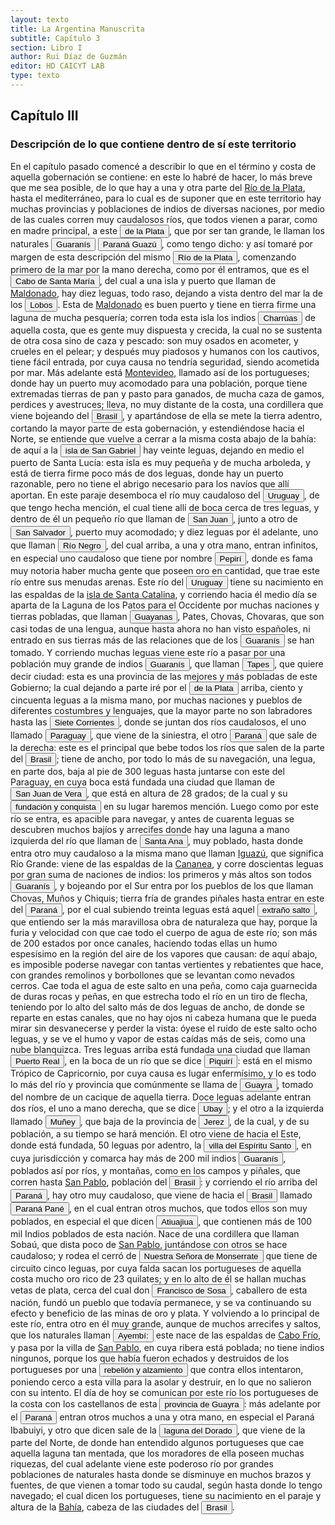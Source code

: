 ```yaml
---
layout: texto
title: La Argentina Manuscrita
subtitle: Capítulo 3
section: Libro I
author: Rui Díaz de Guzmán
editor: HD CAICYT LAB
type: texto
---
```


## Capítulo III

### Descripción de lo que contiene dentro de sí este territorio


En el capítulo pasado comencé a describir lo que en el término y costa de aquella gobernación se contiene: en este lo habré de hacer, lo más breve que me sea posible, de lo que hay a una y otra parte del <a href="https://recogito.pelagios.org/document/wzqxhk0h3vpikm/part/1/edit#9cb63c35-2b8d-4faa-82e3-899cd8ac34b1" target="_blank">Río de la Plata</a>, hasta el mediterráneo, para lo cual es de suponer que en este territorio hay muchas provincias y poblaciones de indios de diversas naciones, por medio de las cuales corren muy caudalosos ríos, que todos vienen a parar, como en madre principal, a este <a href="https://recogito.pelagios.org/document/wzqxhk0h3vpikm/part/1/edit#ae32d52b-21fa-4570-b9f2-956ed93b1d71" target="_blank"><button class="balloon" data-balloon-pos="up" data-balloon-length="large" data-balloon="Río de la Plata">de la Plata</button></a>, que por ser tan grande, le llaman los naturales <button class="balloon" data-balloon-pos="up" data-balloon-length="large" data-balloon="Refiere a Los guaraníes o avá, según su autodenominación étnica original (que significa &quot;ser humano&quot;), son un grupo de pueblos indígenas suramericanos que se ubican geográficamente en Paraguay, noreste de Argentina (en ciertas zonas de provincias de la Región del Litoral),​ sur y suroeste de Brasil (en los estados de Río Grande del Sur, Santa Catarina, Paraná y Mato Grosso del Sur) y sureste de Bolivia (en los departamentos de Tarija, Santa Cruz y Chuquisaca) y norte de Uruguay.El muy ">Guaranís</button> <a href="https://recogito.pelagios.org/document/wzqxhk0h3vpikm/part/1/edit#c4407351-2020-4084-81aa-6b74e626abd5" target="_blank"><button class="balloon" data-balloon-pos="up" data-balloon-length="large" data-balloon="Se refiere al Río Paraná. Río de la Plata">Paraná Guazú</button></a>, como tengo dicho: y así tomaré por margen de esta descripción del mismo <a href="https://recogito.pelagios.org/document/wzqxhk0h3vpikm/part/1/edit#aa5a330d-2da4-4581-b231-00ddc08d69a7" target="_blank"><button class="balloon" data-balloon-pos="up" data-balloon-length="large" data-balloon="Río de la Plata">Río de la Plata</button></a>, comenzando primero de la mar por la mano derecha, como por él entramos, que es el <a href="https://recogito.pelagios.org/document/wzqxhk0h3vpikm/part/1/edit#a5fc51a9-61fc-44e8-aeec-27c29889cda9" target="_blank"><button class="balloon" data-balloon-pos="up" data-balloon-length="large" data-balloon="Este está sobre la costa Uruguaya, probablemente en lo el balneario de La Paloma en el Departamento de Rocha.">Cabo de Santa María</button></a>, del cual a una isla y puerto que llaman de <a href="https://recogito.pelagios.org/document/wzqxhk0h3vpikm/part/1/edit#f455be59-e505-4390-99e3-924a19ecc940" target="_blank">Maldonado</a>, hay diez leguas, todo raso, dejando a vista dentro del mar la de los <button class="balloon" data-balloon-pos="up" data-balloon-length="large" data-balloon="Se refiere a la isla que se encunetra al sureste de Punta del Este en Uruguay. Esta isla resultaba clave, por su colonia de lobos marinos, para el abstecimiento de los barcos que salían o entraban al Río de la Plata en su exploración temprana.">Lobos</button>. Esta de <a href="https://recogito.pelagios.org/document/wzqxhk0h3vpikm/part/1/edit#4fc068da-4846-4e67-9798-a21ecf3fbc3c" target="_blank">Maldonado</a> es buen puerto y tiene en tierra firme una laguna de mucha pesquería; corren toda esta isla los indios <button class="balloon" data-balloon-pos="up" data-balloon-length="large" data-balloon="Los charrúas constituían una sociedad de cazadores-recoletores que habitaban en los actuales territorios de Uruguay. Bibliografía: Politis, Gustavo G., &quot;The Pampas and the Campos of South America&quot;, en Silverman, Helaine; Isbell, William H. (eds.), Handbook of South American Archaeology, Nueva York, Springer, 2008, pp. 235-260.">Charrúas</button> de aquella costa, que es gente muy dispuesta y crecida, la cual no se sustenta de otra cosa sino de caza y pescado: son muy osados en acometer, y crueles en el pelear; y después muy piadosos y humanos con los cautivos, tiene fácil entrada, por cuya causa no tendría seguridad, siendo acometida por mar. Más adelante está <a href="https://recogito.pelagios.org/document/wzqxhk0h3vpikm/part/1/edit#cef33fa1-de78-4e77-801d-a8e4ebe9993a" target="_blank">Montevideo</a>, llamado así de los portugueses; donde hay un puerto muy acomodado para una población, porque tiene extremadas tierras de pan y pasto para ganados, de mucha caza de gamos, perdices y avestruces; lleva, no muy distante de la costa, una cordillera que viene bojeando del <a href="https://recogito.pelagios.org/document/wzqxhk0h3vpikm/part/1/edit#04a39fe1-e687-41d3-9ab0-78f4fcfbc72b" target="_blank"><button class="balloon" data-balloon-pos="up" data-balloon-length="large" data-balloon="La costa de lo que hoy es territorio brasileño fue el primer punto al que llegaron los europeos en América del Sur. La primera expedición que exploró la región fue un desprendimiento de la flota portuguesa que Vasco da Gama (c. 1460-1524) llevaba hacia oriente. Las naves dirigidas por Pedro Álvarez de Cabral (1467-1520) se alejaron excesivamente de la costa de África y terminaron en el extremo sur de actual territorio del Estado de Bahía, en que el permanecieron entre abril y mayo del año 1500. ">Brasil</button></a>, y apartándose de ella se mete la tierra adentro, cortando la mayor parte de esta gobernación, y estendiéndose hacia el Norte, se entiende que vuelve a cerrar a la misma costa abajo de la bahía: de aquí a la <a href="https://recogito.pelagios.org/document/wzqxhk0h3vpikm/part/1/edit#215857da-1bd8-4227-9df3-6b14006226a1" target="_blank"><button class="balloon" data-balloon-pos="up" data-balloon-length="large" data-balloon="Isla del mismo nombre en la costa uruguaya frente a Colonia.">isla de San Gabriel</button></a> hay veinte leguas, dejando en medio el puerto de Santa Lucía: esta isla es muy pequeña y de mucha arboleda, y está de tierra firme poco más de dos leguas, donde hay un puerto razonable, pero no tiene el abrigo necesario para los navíos que allí aportan. En este paraje desemboca el río muy caudaloso del <button class="balloon" data-balloon-pos="up" data-balloon-length="large" data-balloon="Es efectivamente el río Uruguay actual.">Uruguay</button>, de que tengo hecha mención, el cual tiene allí de boca cerca de tres leguas, y dentro de él un pequeño río que llaman de <button class="balloon" data-balloon-pos="up" data-balloon-length="large" data-balloon="¿Será acaso el Arroyo Arenal Grande o alguno de los otros más australes?">San Juan</button>, junto a otro de <button class="balloon" data-balloon-pos="up" data-balloon-length="large" data-balloon="El es río de San Salvador en Uruguay.">San Salvador</button>, puerto muy acomodado; y diez leguas por él adelante, uno que llaman <button class="balloon" data-balloon-pos="up" data-balloon-length="large" data-balloon="El el Río Negro de Uruguay.">Río Negro</button>, del cual arriba, a una y otra mano, entran infinitos, en especial uno caudaloso que tiene por nombre <button class="balloon" data-balloon-pos="up" data-balloon-length="large" data-balloon="No se trataría del Pepirí Guazú de la actualidad.">Pepirí</button>, donde es fama muy notoria haber mucha gente que poseen oro en cantidad, que trae este río entre sus menudas arenas. Este río del <button class="balloon" data-balloon-pos="up" data-balloon-length="large" data-balloon="El el Río Uruguay">Uruguay</button> tiene su nacimiento en las espaldas de la <a href="https://recogito.pelagios.org/document/wzqxhk0h3vpikm/part/1/edit#059610a8-318c-4897-96fb-fd624f572927" target="_blank">isla de Santa Catalina</a>, y corriendo hacia él medio día se aparta de la Laguna de los Patos para el Occidente por muchas naciones y tierras pobladas, que llaman <button class="balloon" data-balloon-pos="up" data-balloon-length="large" data-balloon="Sería uno de los nombres que recibieron los nativos Kaigang y puede identificárselos con la tradición Taquara, constructures de asentamientos bajo nivel. Eran parte del grupo lingüístico gé, que se extendía en el Brasil entre la costa (ocupada por tupíes) y las áreas del interior (hasta las tierras ocupadas por los guaraníes) . Bibliografía:  Schmitz, Pedro Ignácio; Basile Becker, Ítala Irene, &quot;Os Primitivos Engenheiros do Planalto esuas Estruturas Subterrâneas: a tradição Taquara&quot;, en">Guayanas</button>, Pates, Chovas, Chovaras, que son casi todas de una lengua, aunque hasta ahora no han visto españoles, ni entrado en sus tierras más de las relaciones que de los <button class="balloon" data-balloon-pos="up" data-balloon-length="large" data-balloon="Refiere a Los guaraníes o avá, según su autodenominación étnica original (que significa &quot;ser humano&quot;), son un grupo de pueblos indígenas suramericanos que se ubican geográficamente en Paraguay, noreste de Argentina (en ciertas zonas de provincias de la Región del Litoral),​ sur y suroeste de Brasil (en los estados de Río Grande del Sur, Santa Catarina, Paraná y Mato Grosso del Sur) y sureste de Bolivia (en los departamentos de Tarija, Santa Cruz y Chuquisaca) y norte de Uruguay.El muy ">Guaranís</button> se han tomado. Y corriendo muchas leguas viene este río a pasar por una población muy grande de indios <button class="balloon" data-balloon-pos="up" data-balloon-length="large" data-balloon="Refiere a Los guaraníes o avá, según su autodenominación étnica original (que significa &quot;ser humano&quot;), son un grupo de pueblos indígenas suramericanos que se ubican geográficamente en Paraguay, noreste de Argentina (en ciertas zonas de provincias de la Región del Litoral),​ sur y suroeste de Brasil (en los estados de Río Grande del Sur, Santa Catarina, Paraná y Mato Grosso del Sur) y sureste de Bolivia (en los departamentos de Tarija, Santa Cruz y Chuquisaca) y norte de Uruguay.El muy ">Guaranís</button>, que llaman <button class="balloon" data-balloon-pos="up" data-balloon-length="large" data-balloon="Los tapés constituían una parcialidad guaraní que habitaba en los territorios  de lo que hoy constituye el estado brasileño de Río Grande Do Sul. Bibliografía: Susnik, Branislava, El rol de los indígenas en la formación y en la vivencia del Paraguay. Tomo I, Asunción, Universo, 1982, pp. 49-50.">Tapes</button>, que quiere decir ciudad: esta es una provincia de las mejores y más pobladas de este Gobierno; la cual dejando a parte iré por el <a href="https://recogito.pelagios.org/document/wzqxhk0h3vpikm/part/1/edit#04386b1e-c314-4641-ad31-7ae02300ec01" target="_blank"><button class="balloon" data-balloon-pos="up" data-balloon-length="large" data-balloon="Río de la Plata">de la Plata</button></a> arriba, ciento y cincuenta leguas a la misma mano, por muchas naciones y pueblos de diferentes costumbres y lenguajes, que la mayor parte no son labradores hasta las <a href="https://recogito.pelagios.org/document/wzqxhk0h3vpikm/part/1/edit#837cb49d-80d1-459e-9a71-0a8b8ddf3794" target="_blank"><button class="balloon" data-balloon-pos="up" data-balloon-length="large" data-balloon="Se refiere a la confluencia de los ríos Paraná y Paraguay, en la zona en donde fue asentada la ciudad de Corrientes.">Siete Corrientes</button></a>, donde se juntan dos ríos caudalosos, el uno llamado <button class="balloon" data-balloon-pos="up" data-balloon-length="large" data-balloon="El actual río Paraguay.">Paraguay</button>, que viene de la siniestra, el otro <a href="https://recogito.pelagios.org/document/wzqxhk0h3vpikm/part/1/edit#201c1d48-c913-4caa-8180-1a0fe454d82d" target="_blank"><button class="balloon" data-balloon-pos="up" data-balloon-length="large" data-balloon="Se refiere al Río Paraná.">Paraná</button></a> que sale de la derecha: este es el principal que bebe todos los ríos que salen de la parte del <a href="https://recogito.pelagios.org/document/wzqxhk0h3vpikm/part/1/edit#79fcb527-6d07-4b71-9a53-87df6b3147ef" target="_blank"><button class="balloon" data-balloon-pos="up" data-balloon-length="large" data-balloon="La costa de lo que hoy es territorio brasileño fue el primer punto al que llegaron los europeos en América del Sur. La primera expedición que exploró la región fue un desprendimiento de la flota portuguesa que Vasco da Gama (c. 1460-1524) llevaba hacia oriente. Las naves dirigidas por Pedro Álvarez de Cabral (1467-1520) se alejaron excesivamente de la costa de África y terminaron en el extremo sur de actual territorio del Estado de Bahía, en que el permanecieron entre abril y mayo del año 1500. ">Brasil</button></a>; tiene de ancho, por todo lo más de su navegación, una legua, en parte dos, baja al pie de 300 leguas hasta juntarse con este del Paraguay, en cuya boca está fundada una ciudad que llaman de <a href="https://recogito.pelagios.org/document/wzqxhk0h3vpikm/part/1/edit#239e4b34-e20b-415d-b9bc-e9a9f33a6467" target="_blank"><button class="balloon" data-balloon-pos="up" data-balloon-length="large" data-balloon="Este es el antiguo nombre de la ciudad de Corrientes, fundada en 1588.">San Juan de Vera</button></a>, que está en altura de 28 grados; de la cual y su <button class="balloon" data-balloon-pos="up" data-balloon-length="large" data-balloon="Se refiere a la fundación de la ciudad de Corrientes por el adelantado Juan Torres de Vera y Aragón, junto a Alonso de Vera y Aragón y Hernando Arias de Saavedra.">fundación y conquista</button> en su lugar haremos mención. Luego como por este río se entra, es apacible para navegar, y antes de cuarenta leguas se descubren muchos bajíos y arrecifes donde hay una laguna a mano izquierda del río que llaman de <a href="https://recogito.pelagios.org/document/wzqxhk0h3vpikm/part/1/edit#7d00f21d-0047-4928-b34c-dfb26890008d" target="_blank"><button class="balloon" data-balloon-pos="up" data-balloon-length="large" data-balloon="Este puerto había sido establecido por la expedición de Sebastián Caboto gracias a la guía del náufrago y lengua Francisco del Puerto.">Santa Ana</button></a>, muy poblado, hasta donde entra otro muy caudaloso a la misma mano que llaman <a href="https://recogito.pelagios.org/document/wzqxhk0h3vpikm/part/1/edit#5e111a99-ab54-41a7-81c4-64f0cfcd5d1b" target="_blank">Iguazú</a>, que significa Río Grande: viene de las espaldas de la <a href="https://recogito.pelagios.org/document/wzqxhk0h3vpikm/part/1/edit#047d602a-889a-4e4d-8416-5f5a2203582a" target="_blank">Cananea</a>, y corre doscientas leguas por gran suma de naciones de indios: los primeros y más altos son todos <button class="balloon" data-balloon-pos="up" data-balloon-length="large" data-balloon="Refiere a Los guaraníes o avá, según su autodenominación étnica original (que significa &quot;ser humano&quot;), son un grupo de pueblos indígenas suramericanos que se ubican geográficamente en Paraguay, noreste de Argentina (en ciertas zonas de provincias de la Región del Litoral),​ sur y suroeste de Brasil (en los estados de Río Grande del Sur, Santa Catarina, Paraná y Mato Grosso del Sur) y sureste de Bolivia (en los departamentos de Tarija, Santa Cruz y Chuquisaca) y norte de Uruguay.El muy ">Guaranís</button>, y bojeando por el Sur entra por los pueblos de los que llaman Chovas, Muños y Chiquis; tierra fría de grandes piñales hasta entrar en este del <a href="https://recogito.pelagios.org/document/wzqxhk0h3vpikm/part/1/edit#20534454-488e-4f88-99e2-882e05e53b08" target="_blank"><button class="balloon" data-balloon-pos="up" data-balloon-length="large" data-balloon="Se refiere al Río Paraná.">Paraná</button></a>, por el cual subiendo treinta leguas está aquel <a href="https://recogito.pelagios.org/document/wzqxhk0h3vpikm/part/1/edit#e95c2daf-e08e-47d9-8125-ac4dae725ca8" target="_blank"><button class="balloon" data-balloon-pos="up" data-balloon-length="large" data-balloon="Se refiere a la cataratas del Iguazú.">extraño salto</button></a>, que entiendo ser la más maravillosa obra de naturaleza que hay, porque la furia y velocidad con que cae todo el cuerpo de agua de este río; son más de 200 estados por once canales, haciendo todas ellas un humo espesísimo en la región del aire de los vapores que causan: de aquí abajo, es imposible poderse navegar con tantas vertientes y rebatientes que hace, con grandes remolinos y borbollones que se levantan como nevados cerros. Cae toda el agua de este salto en una peña, como caja guarnecida de duras rocas y peñas, en que estrecha todo el río en un tiro de flecha, teniendo por lo alto del salto más de dos leguas de ancho, de donde se reparte en estas canales, que no hay ojos ni cabeza humana que le pueda mirar sin desvanecerse y perder la vista: óyese el ruido de este salto ocho leguas, y se ve el humo y vapor de estas caídas más de seis, como una nube blanquizca. Tres leguas arriba está fundada una ciudad que llaman <a href="https://recogito.pelagios.org/document/wzqxhk0h3vpikm/part/1/edit#58c3f39f-eb9b-4727-8ed6-bd008227ab17" target="_blank"><button class="balloon" data-balloon-pos="up" data-balloon-length="large" data-balloon="Es la ciudad Real del Guayrá, un asentamiento español fundado desde Asunción en 1557 sobre la confluencia del Río Paraná y del Piquirí en la provincia del Guayrá.">Puerto Real</button></a>, en la boca de un río que se dice <button class="balloon" data-balloon-pos="up" data-balloon-length="large" data-balloon="Es el río del mismo nombre en la actualidad.">Piquirí</button>: está en el mismo Trópico de Capricornio, por cuya causa es lugar enfermísimo, y lo es todo lo más del río y provincia que comúnmente se llama de <a href="https://recogito.pelagios.org/document/wzqxhk0h3vpikm/part/1/edit#ad22a97b-537d-44f4-bfc0-db847ad27373" target="_blank"><button class="balloon" data-balloon-pos="up" data-balloon-length="large" data-balloon="Es una amplia región comprendida dentro de la Gobernación del Río de la Plata y el océano Atlántico, en el actual territorio brasileño. Fue colonizada desde Asunción del Paraguay, pero las constantes incursiones de los bandeirantes portugueses frenaron su expansión.">Guayra</button></a>, tomado del nombre de un cacique de aquella tierra. Doce leguas adelante entran dos ríos, el uno a mano derecha, que se dice <button class="balloon" data-balloon-pos="up" data-balloon-length="large" data-balloon="Actual río Ivaí del estado brasileño de Paraná.">Ubay</button>; y el otro a la izquierda llamado <button class="balloon" data-balloon-pos="up" data-balloon-length="large" data-balloon="Probablemente río Amambaí.">Muñey</button>, que baja de la provincia de <a href="https://recogito.pelagios.org/document/wzqxhk0h3vpikm/part/1/edit#13dd0aa5-bc45-47dc-af5c-41e4173f41c2" target="_blank"><button class="balloon" data-balloon-pos="up" data-balloon-length="large" data-balloon="Territorios al norte del Río Paraguay, y organizados en torno a la ciudad de Santiago de Jerez (1593-1632) fundada en la confluencia de los ríos Miranda (Mbotetey o Ipaneme) y el Aquidauana. Dependían políticamente de Asunción.. Se refiere a Santiago de Jerez (1593) fundada en la confluencia de los ríos Miranda y Aquidauana.">Jerez</button></a>, de la cual, y de su población, a su tiempo se hará mención. El otro viene de hacia el Este, donde está fundada, 50 leguas por adentro, la <a href="https://recogito.pelagios.org/document/wzqxhk0h3vpikm/part/1/edit#39e4c83e-b0a6-4b2d-a74e-390b54cfb6d3" target="_blank"><button class="balloon" data-balloon-pos="up" data-balloon-length="large" data-balloon="Es la ciudad de Villa Rica del Espíritu Santo, fundada por Ruy Díaz Melgarejo (el padre de Ruy Díaz) en 1570 en la región del Guayrá en lo que hoy constituye territorio del estado brasileño de Paraná.">villa del Espíritu Santo</button></a>, en cuya jurisdicción y comarca hay más de 200 mil indios <button class="balloon" data-balloon-pos="up" data-balloon-length="large" data-balloon="Refiere a Los guaraníes o avá, según su autodenominación étnica original (que significa &quot;ser humano&quot;), son un grupo de pueblos indígenas suramericanos que se ubican geográficamente en Paraguay, noreste de Argentina (en ciertas zonas de provincias de la Región del Litoral),​ sur y suroeste de Brasil (en los estados de Río Grande del Sur, Santa Catarina, Paraná y Mato Grosso del Sur) y sureste de Bolivia (en los departamentos de Tarija, Santa Cruz y Chuquisaca) y norte de Uruguay.El muy ">Guaranís</button>, poblados así por ríos, y montañas, como en los campos y piñales, que corren hasta <a href="https://recogito.pelagios.org/document/wzqxhk0h3vpikm/part/1/edit#8138e05d-7f6d-4b18-b0a1-6a8b4b488ece" target="_blank">San Pablo</a>, población del <a href="https://recogito.pelagios.org/document/wzqxhk0h3vpikm/part/1/edit#c837c590-1cf3-41b1-a026-97173adc6077" target="_blank"><button class="balloon" data-balloon-pos="up" data-balloon-length="large" data-balloon="La costa de lo que hoy es territorio brasileño fue el primer punto al que llegaron los europeos en América del Sur. La primera expedición que exploró la región fue un desprendimiento de la flota portuguesa que Vasco da Gama (c. 1460-1524) llevaba hacia oriente. Las naves dirigidas por Pedro Álvarez de Cabral (1467-1520) se alejaron excesivamente de la costa de África y terminaron en el extremo sur de actual territorio del Estado de Bahía, en que el permanecieron entre abril y mayo del año 1500. ">Brasil</button></a>: y corriendo el río arriba del <a href="https://recogito.pelagios.org/document/wzqxhk0h3vpikm/part/1/edit#cf98fec4-3fb1-4c81-b791-686a002492db" target="_blank"><button class="balloon" data-balloon-pos="up" data-balloon-length="large" data-balloon="Se refiere al Río Paraná.">Paraná</button></a>, hay otro muy caudaloso, que viene de hacia el <a href="https://recogito.pelagios.org/document/wzqxhk0h3vpikm/part/1/edit#cdbe876c-5b7c-4c1c-8617-3e6180f0afd7" target="_blank"><button class="balloon" data-balloon-pos="up" data-balloon-length="large" data-balloon="La costa de lo que hoy es territorio brasileño fue el primer punto al que llegaron los europeos en América del Sur. La primera expedición que exploró la región fue un desprendimiento de la flota portuguesa que Vasco da Gama (c. 1460-1524) llevaba hacia oriente. Las naves dirigidas por Pedro Álvarez de Cabral (1467-1520) se alejaron excesivamente de la costa de África y terminaron en el extremo sur de actual territorio del Estado de Bahía, en que el permanecieron entre abril y mayo del año 1500. ">Brasil</button></a> llamado <button class="balloon" data-balloon-pos="up" data-balloon-length="large" data-balloon="Río Paranapanema">Paraná Pané</button>, en el cual entran otros muchos, que todos ellos son muy poblados, en especial el que dicen <button class="balloon" data-balloon-pos="up" data-balloon-length="large" data-balloon="En la transcripción de Silvia Tieffemberg, Fibajuia/Zibajiba según el manuscrito considerado. Bibliografía:  Díaz de Guzmán, Ruy, Argentina. Historia del Descubrimiento y Conquista del Río de la Plata de Ruy Díaz de Guzmán, Buenos Aires, Editorial de la Facultad de Filosofía y Letras-UBA,2012, p. 77. Silvia Tieffemberg ed.">Atiuajiua</button>, que contienen más de 100 mil Indios poblados de esta nación. Nace de una cordillera que llaman Sobaú, que dista poco de <a href="https://recogito.pelagios.org/document/wzqxhk0h3vpikm/part/1/edit#dc647cef-970a-4763-a988-6f50aa17f78c" target="_blank">San Pablo</a>, juntándose con otros se hace caudaloso; y rodea el cerró de <a href="https://recogito.pelagios.org/document/wzqxhk0h3vpikm/part/1/edit#89effcf7-3c2c-47dd-9d94-de42644648cd" target="_blank"><button class="balloon" data-balloon-pos="up" data-balloon-length="large" data-balloon="Probablemente se refiera Monte Serrat en la ciudad de Santos (estado brasileño de Sao Paulo), en cuya cima hay un santuario dedicado a la Virgen de Montserrat.">Nuestra Señora de Monserrate</button></a> que tiene de circuito cinco leguas, por cuya falda sacan los portugueses de aquella costa mucho oro rico de 23 quilates; y en lo alto de él se hallan muchas vetas de plata, cerca del cual don <button class="balloon" data-balloon-pos="up" data-balloon-length="large" data-balloon="Francisco de Sousa (c. 1540-1611) fue un fidalgo portugués y sépimo gobernador de Brasil.">Francisco de Sosa</button>, caballero de esta nación, fundó un pueblo que todavía permanece, y se va continuando su efecto y beneficio de las minas de oro y plata. Y volviendo a lo principal de este río, entra otro en él muy grande, aunque de muchos arrecifes y saltos, que los naturales llaman <button class="balloon" data-balloon-pos="up" data-balloon-length="large" data-balloon="Actual Río Tieté que nace cerca de Campihas (Sao Paulo)">Ayembí:</button> este nace de las espaldas de <a href="https://recogito.pelagios.org/document/wzqxhk0h3vpikm/part/1/edit#f9e06170-dda8-4024-bcc3-c00a7155e6c8" target="_blank">Cabo Frío</a>, y pasa por la villa de <a href="https://recogito.pelagios.org/document/wzqxhk0h3vpikm/part/1/edit#57452c32-0ad9-4dbf-98b1-5a8a167d6a50" target="_blank">San Pablo</a>, en cuya ribera está poblada; no tiene indios ningunos, porque los que había fueron echados y destruidos de los portugueses por una <button class="balloon" data-balloon-pos="up" data-balloon-length="large" data-balloon="Se refiere al ciclo de revueltas englobadas bajo en nombre de la guerra contra los Tamoios, una parcialidad tupí que se levantó contra los portugueses durante varias décadas a partir de la segunda mitad del siglo XVI.">rebelión y alzamiento</button> que contra ellos intentaron, poniendo cerco a esta villa para la asolar y destruir, en lo que no salieron con su intento. El día de hoy se comunican por este río los portugueses de la costa con los castellanos de esta <a href="https://recogito.pelagios.org/document/wzqxhk0h3vpikm/part/1/edit#2318fc5e-7ee6-47a0-92ea-84c209e3a666" target="_blank"><button class="balloon" data-balloon-pos="up" data-balloon-length="large" data-balloon="Es una amplia región comprendida dentro de la Gobernación del Río de la Plata y el océano Atlántico, en el actual territorio brasileño. Fue colonizada desde Asunción del Paraguay, pero las constantes incursiones de los bandeirantes portugueses frenaron su expansión.">provincia de Guayra</button></a>: más adelante por el <a href="https://recogito.pelagios.org/document/wzqxhk0h3vpikm/part/1/edit#56aabc89-f90d-4253-ac38-80dc23eabcdb" target="_blank"><button class="balloon" data-balloon-pos="up" data-balloon-length="large" data-balloon="Se refiere al Río Paraná.">Paraná</button></a> entran otros muchos a una y otra mano, en especial el Paraná Ibabuiyi, y otro que dicen sale de la <button class="balloon" data-balloon-pos="up" data-balloon-length="large" data-balloon="La leyenda de esta mítica laguna, en la que un poderoso rey se bañaba en aguas con polvo de oro de las que emergía dorado, es uno de los ejemplos más conocidos de la hibridación de creencias tupí-guaraníes y las expectativas desarrolladas por los conquistadores portugueses y españoles respecto de la riqueza metalífera que podría hallarse en América del Sur. Bibliografía: Buarque de Holanda, Sérgio, Visão do Paraíso. Os motivos edénicos no descobrimento e colonização do Brasil, São Pablo, Companh">laguna del Dorado</button>, que viene de la parte del Norte, de donde han entendido algunos portugueses que cae aquella laguna tan mentada, que los moradores de ella poseen muchas riquezas, del cual adelante viene este poderoso río por grandes poblaciones de naturales hasta donde se disminuye en muchos brazos y fuentes, de que vienen a tomar todo su caudal, según hasta donde lo tengo navegado; el cual dicen los portugueses, tiene su nacimiento en el paraje y altura de la <a href="https://recogito.pelagios.org/document/wzqxhk0h3vpikm/part/1/edit#33fe3cdd-e97e-431e-80bc-9c95119483b0" target="_blank">Bahía</a>, cabeza de las ciudades del <a href="https://recogito.pelagios.org/document/wzqxhk0h3vpikm/part/1/edit#9585b022-47ff-47be-9be6-d370340f2d5e" target="_blank"><button class="balloon" data-balloon-pos="up" data-balloon-length="large" data-balloon="La costa de lo que hoy es territorio brasileño fue el primer punto al que llegaron los europeos en América del Sur. La primera expedición que exploró la región fue un desprendimiento de la flota portuguesa que Vasco da Gama (c. 1460-1524) llevaba hacia oriente. Las naves dirigidas por Pedro Álvarez de Cabral (1467-1520) se alejaron excesivamente de la costa de África y terminaron en el extremo sur de actual territorio del Estado de Bahía, en que el permanecieron entre abril y mayo del año 1500. ">Brasil</button></a>.